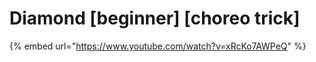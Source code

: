# Diamond \[beginner] \[choreo trick]

{% embed url="https://www.youtube.com/watch?v=xRcKo7AWPeQ" %}

##
